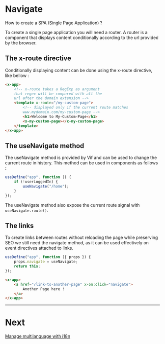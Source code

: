 # Navigate

How to create a SPA (Single Page Application) ?

To create a single page application you will need a router. A router is a component that displays content conditionally according to the url provided by the browser.

## The x-route directive

Conditionally displaying content can be done using the x-route directive, like bellow :

```html
<x-app>
    <!-- x-route takes a RegExp as argument
    that regex will be compared with all the
    url after the domain extension -->
    <template x-route="/my-custom-page">
        <!-- displayed only if the current route matches
        www.mydomain.com/my-custom-page -->
        <h1>Welcome to My-Custom-Page</h1>
        <x-my-custom-page></x-my-custom-page>
    </template>
</x-app>
```

## The useNavigate method

The useNavigate method is provided by Vif and can be used to change the current route in history. This method can be used in components as follows :

```js
useDefine("app", function () {
    if (!userLoggedIn) {
        useNavigate("/home");
    }
});
```

The useNavigate method also expose the current route signal with `useNavigate.route()`.

## The links

To create links between routes without reloading the page while preserving SEO we still need the navigate method, as it can be used effectively on event directives attached to links.

```js
useDefine("app", function ({ props }) {
    props.navigate = useNavigate;
    return this;
});
```

```html
<x-app>
    <a href="/link-to-another-page" x-on:click="navigate">
        Another Page here !
    </a>
</x-app>
```

---

# Next

[Manage multilanguage with i18n](./i18n.md)
